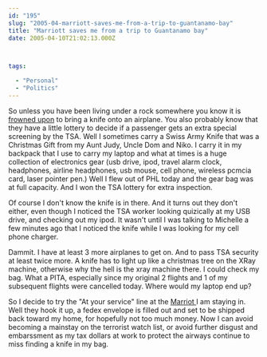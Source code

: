 ```yaml
---
id: "195"
slug: "2005-04-marriott-saves-me-from-a-trip-to-guantanamo-bay"
title: "Marriott saves me from a trip to Guantanamo bay"
date: 2005-04-10T21:02:13.000Z



tags:

  - "Personal"
  - "Politics"
---
```

<div class="sqs-html-content">
  <p>So unless you have been living under a rock somewhere you know it is <a href="http://www.tsa.dot.gov/interweb/assetlibrary/Permitted_and_Prohibited_Items.pdf">frowned upon</a> to bring a knife onto an airplane.  You also probably know that they have a little lottery to decide if a passenger gets an extra special screening by the TSA.
Well I sometimes carry a Swiss Army Knife that was a Christmas Gift from my Aunt Judy, Uncle Dom and Niko.  I carry it in my backpack that I use to carry my laptop and what at times is a huge collection of electronics gear (usb drive, ipod, travel alarm clock, headphones, airline headphones, usb mouse, cell phone, wireless pcmcia card, laser pointer pen.)  Well I flew out of PHL today and the gear bag was at full capacity.  And I won the TSA lottery for extra inspection.</p>
<p>Of course I don't know the knife is in there.  And it turns out they don't either, even though I noticed the TSA worker looking quizically at my USB drive, and checking out my ipod.  It wasn't until I was talking to Michelle a few minutes ago that I noticed the knife while I was looking for my cell phone charger.</p>
<p>Dammit.  I have at least 3 more airplanes to get on.  And to pass TSA security at least twice more.    A knife has to light up like a christmas tree on the XRay machine, otherwise why the hell is the xray machine there.  I could check my bag.  What a PITA, especially since my original 2 flights and 1 of my subsequent flights were cancelled today.  Where would my laptop end up?</p>
<p>So I decide to try the "At your service" line at the <a href="http://marriott.com/property/propertypage/DFWAM">Marriot </a> I am staying in.  Well they hook it up, a fedex envelope is filled out and set to be shipped back toward my home, for hopefully not too much money.  Now I can avoid becoming a mainstay on the terrorist watch list, or avoid further disgust and embarssment as my tax dollars at work to protect the airways continue to miss finding a knife in my bag.</p>
</div>
